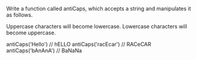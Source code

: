 Write a function called antiCaps, which accepts a string and manipulates it as follows.

Uppercase characters will become lowercase.
Lowercase characters will become uppercase.

antiCaps('Hello')  // hELLO
antiCaps('racEcar')  // RACeCAR
antiCaps('bAnAnA')  // BaNaNa